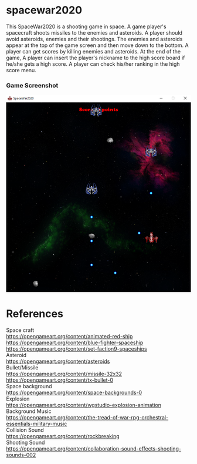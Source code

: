 ﻿# spacewar2020
This SpaceWar2020 is a shooting game in space. A game player's spacecraft shoots missiles to the enemies and asteroids. A player should avoid asteroids, enemies and their shootings. The enemies and asteroids appear at the top of the game screen and then move down to the bottom. A player can get scores by killing enemies and asteroids. At the end of the game, A player can insert the player's nickname to the high score board if he/she gets a high score. A player can check his/her ranking in the high score menu.

### Game Screenshot
<p align="center">
  <img src="https://github.com/hyp0126/spacewar2020/blob/main/GameScreen.png?raw=true" width="700" />
</p>

# References
Space craft<br/>
https://opengameart.org/content/animated-red-ship<br/>
https://opengameart.org/content/blue-fighter-spaceship<br/>
https://opengameart.org/content/set-faction9-spaceships<br/>
Asteroid<br/>
https://opengameart.org/content/asteroids<br/>
Bullet/Missile<br/>
https://opengameart.org/content/missile-32x32<br/>
https://opengameart.org/content/tx-bullet-0<br/>
Space background<br/>
https://opengameart.org/content/space-backgrounds-0<br/>
Explosion<br/>
https://opengameart.org/content/wgstudio-explosion-animation<br/>
Background Music<br/>
https://opengameart.org/content/the-tread-of-war-rpg-orchestral-essentials-military-music<br/>
Collision Sound<br/>
https://opengameart.org/content/rockbreaking<br/>
Shooting Sound<br/>
https://opengameart.org/content/collaboration-sound-effects-shooting-sounds-002<br/>
